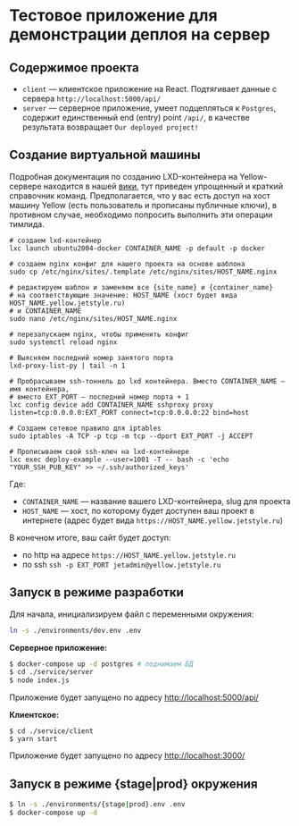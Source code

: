 # Тестовое приложение для демонстрации деплоя на сервер

## Содержимое проекта

* `client` — клиентское приложение на React. Подтягивает данные с сервера `http://localhost:5000/api/`
* `server` — серверное приложение, умеет подцепляться к `Postgres`, содержит единственный end (entry) point `/api/`, в качестве результата возвращает `Our deployed project!`

## Создание виртуальной машины

Подробная документация по созданию LXD-контейнера на Yellow-сервере находится в нашей [вики](https://wiki.jetstyle.in/display/YEL/Sites+and+LXD), тут приведен упрощенный и краткий справочник команд. Предполагается, что у вас есть доступ на хост машину Yellow (есть пользователь и прописаны публичные ключи), в противном случае, необходимо попросить выполнить эти операции тимлида.

```
# создаем lxd-контейнер
lxc launch ubuntu2004-docker CONTAINER_NAME -p default -p docker

# создаем nginx конфиг для нашего проекта на основе шаблона
sudo cp /etc/nginx/sites/.template /etc/nginx/sites/HOST_NAME.nginx

# редактируем шаблон и заменяем все {site_name} и {container_name} 
# на соответствующие значение: HOST_NAME (хост будет вида HOST_NAME.yellow.jetstyle.ru)
# и CONTAINER_NAME
sudo nano /etc/nginx/sites/HOST_NAME.nginx

# перезапускаем nginx, чтобы применить конфиг
sudo systemctl reload nginx

# Выясняем последний номер занятого порта
lxd-proxy-list-py | tail -n 1

# Пробрасываем ssh-тоннель до lxd контейнера. Вместо CONTAINER_NAME — имя контейнера,
# вместо EXT_PORT — последний номер порта + 1
lxc config device add CONTAINER_NAME sshproxy proxy listen=tcp:0.0.0.0:EXT_PORT connect=tcp:0.0.0.0:22 bind=host

# Создаем сетевое правило для iptables
sudo iptables -A TCP -p tcp -m tcp --dport EXT_PORT -j ACCEPT

# Прописываем свой ssh-ключ на lxd-контейнере
lxc exec deploy-example --user=1001 -T -- bash -c 'echo "YOUR_SSH_PUB_KEY" >> ~/.ssh/authorized_keys'
```

Где:
* `CONTAINER_NAME` — название вашего LXD-контейнера, slug для проекта
* `HOST_NAME` — хост, по которому будет доступен ваш проект в интернете (адрес будет вида `https://HOST_NAME.yellow.jetstyle.ru`)

В конечном итоге, ваш сайт будет доступ:
* по http на адресе `https://HOST_NAME.yellow.jetstyle.ru`
* по ssh `ssh -p EXT_PORT jetadmin@yellow.jetstyle.ru`


## Запуск в режиме разработки

Для начала, инициализируем файл с переменными окружения:
```bash
ln -s ./environments/dev.env .env
```

**Серверное приложение:**
```bash
$ docker-compose up -d postgres # поднимаем БД
$ cd ./service/server
$ node index.js
```
Приложение будет запущено по адресу [http://localhost:5000/api/](http://localhost:5000/api/)


**Клиентское:**
```
$ cd ./service/client
$ yarn start
```
Приложение будет запущено по адресу [http://localhost:3000/](http://localhost:3000/)

## Запуск в режиме {stage|prod} окружения

```bash
$ ln -s ./environments/{stage|prod}.env .env
$ docker-compose up -d
```